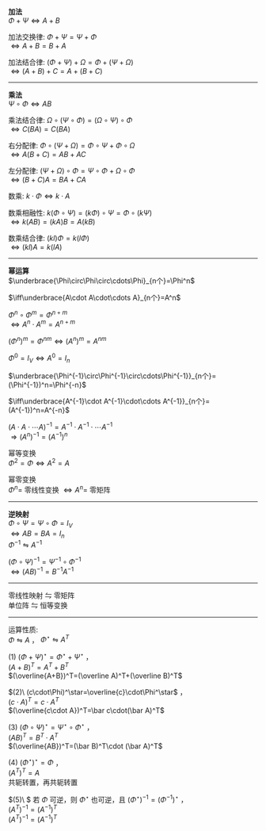 **加法**  
$\Phi+\Psi\iff A+B$  
  
加法交换律:  $\Phi+\Psi=\Psi+\Phi$  
$\iff A+B=B+A$  
  
加法结合律:  $(\Phi+\Psi)+\Omega=\Phi+(\Psi+\Omega)$  
$\iff (A+B)+C=A+(B+C)$  
  
---  
  
**乘法**  
$\Psi\circ\Phi\iff AB$  
  
乘法结合律:  $\Omega\circ(\Psi\circ\Phi)=(\Omega\circ\Psi)\circ\Phi$  
$\iff C(BA)=C(BA)$  
  
右分配律:  $\Phi\circ(\Psi+\Omega)=\Phi\circ\Psi+\Phi\circ\Omega$  
$\iff A(B+C)=AB+AC$  
  
左分配律:  $(\Psi+\Omega)\circ\Phi=\Psi\circ\Phi+\Omega\circ\Phi$  
$\iff (B+C)A=BA+CA$  
  
数乘:  $k\cdot\Phi\iff k\cdot A$  
  
数乘相融性:  $k(\Phi\circ\Psi)=(k\Phi)\circ\Psi=\Phi\circ(k\Psi)$  
$\iff k(AB)=(kA)B=A(kB)$  
  
数乘结合律:  $(kl)\Phi=k(l\Phi)$  
$\iff(kl)A=k(lA)$  
  
---  
  
**幂运算**  
$\underbrace{\Phi\circ\Phi\circ\cdots\Phi}_{n个}=\Phi^n$  
  
$\iff\underbrace{A\cdot A\cdot\cdots A}_{n个}=A^n$  
  
$\Phi^n\circ\Phi^m=\Phi^{n+m}$  
$\iff A^n\cdot A^m=A^{n+m}$  
  
$(\Phi^n)^m=\Phi^{nm}\iff(A^n)^m=A^{nm}$  
  
$\Phi^0=I_V\iff A^0=I_n$  
  
$\underbrace{\Phi^{-1}\circ\Phi^{-1}\circ\cdots\Phi^{-1}}_{n个}=(\Phi^{-1})^n=\Phi^{-n}$  
  
$\iff\underbrace{A^{-1}\cdot A^{-1}\cdot\cdots A^{-1}}_{n个}=(A^{-1})^n=A^{-n}$  
  
$(A\cdot A\cdot\cdots A)^{-1}=A^{-1}\cdot A^{-1}\cdot\cdots A^{-1}$  
$\Rightarrow (A^n)^{-1}=(A^{-1})^n$  
  
幂等变换  
$\Phi^2=\Phi\iff A^2=A$  
  
幂零变换  
$\Phi^n=$ 零线性变换 $\iff A^n=$ 零矩阵  
  
---  
  
**逆映射**  
$\Phi\circ\Psi=\Psi\circ\Phi=I_V$  
$\iff AB=BA=I_n$  
$\Phi^{-1}\leftrightharpoons A^{-1}$  
  
$(\Phi\circ\Psi)^{-1}=\Psi^{-1}\circ\Phi^{-1}$  
$\iff(AB)^{-1}=B^{-1}A^{-1}$  
  
---  
  
零线性映射 $\leftrightharpoons$ 零矩阵  
单位阵 $\leftrightharpoons$ 恒等变换  
  
---  
  
运算性质:  
$\Phi\leftrightharpoons A$ ， $\Phi^\star\leftrightharpoons A^T$  
  
$(1)\ (\Phi+\Psi)^\star=\Phi^\star+\Psi^\star$ ，  
$(A+B)^T=A^T+B^T$  
$(\overline{A+B})^T=(\overline A)^T+(\overline B)^T$  
  
$(2)\ (c\cdot\Phi)^\star=\overline{c}\cdot\Phi^\star$ ，  
$(c\cdot A)^T=c\cdot A^T$  
$(\overline{c\cdot A})^T=\bar c\cdot(\bar A)^T$  
  
$(3)\ (\Phi\circ\Psi)^\star=\Psi^\star\circ\Phi^\star$ ，  
$(AB)^T=B^T\cdot A^T$  
$(\overline{AB})^T=(\bar B)^T\cdot (\bar A)^T$  
  
$(4)\ (\Phi^\star)^\star=\Phi$ ，  
$(A^T)^T=A$  
共轭转置，再共轭转置  
  
  
$(5)\ $ 若 $\Phi$ 可逆，则 $\Phi^\star$ 也可逆，且 $(\Phi^\star)^{-1}=(\Phi^{-1})^\star$ ，  
$(A^T)^{-1}=(A^{-1})^T$  
$(A^T)^{-1}=(A^{-1})^T$  
